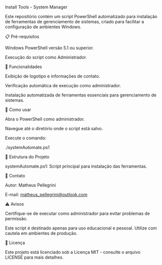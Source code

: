 Install Tools - System Manager

Este repositório contém um script PowerShell automatizado para instalação de ferramentas de gerenciamento de sistemas, criado para facilitar a configuração de ambientes Windows.

📋 Pré-requisitos

Windows PowerShell versão 5.1 ou superior.

Execução do script como Administrador.

🔧 Funcionalidades

Exibição de logotipo e informações de contato.

Verificação automática de execução como administrador.

Instalação automatizada de ferramentas essenciais para gerenciamento de sistemas.

🚀 Como usar

Abra o PowerShell como administrador.

Navegue até o diretório onde o script está salvo.

Execute o comando:

./systemAutomate.ps1

📂 Estrutura do Projeto

systemAutomate.ps1: Script principal para instalação das ferramentas.

📩 Contato

Autor: Matheus Pellegrini

E-mail: matheus_pellegrini@outlook.com

⚠️ Avisos

Certifique-se de executar como administrador para evitar problemas de permissão.

Este script é destinado apenas para uso educacional e pessoal. Utilize com cautela em ambientes de produção.

📄 Licença

Este projeto está licenciado sob a Licença MIT - consulte o arquivo LICENSE para mais detalhes.
